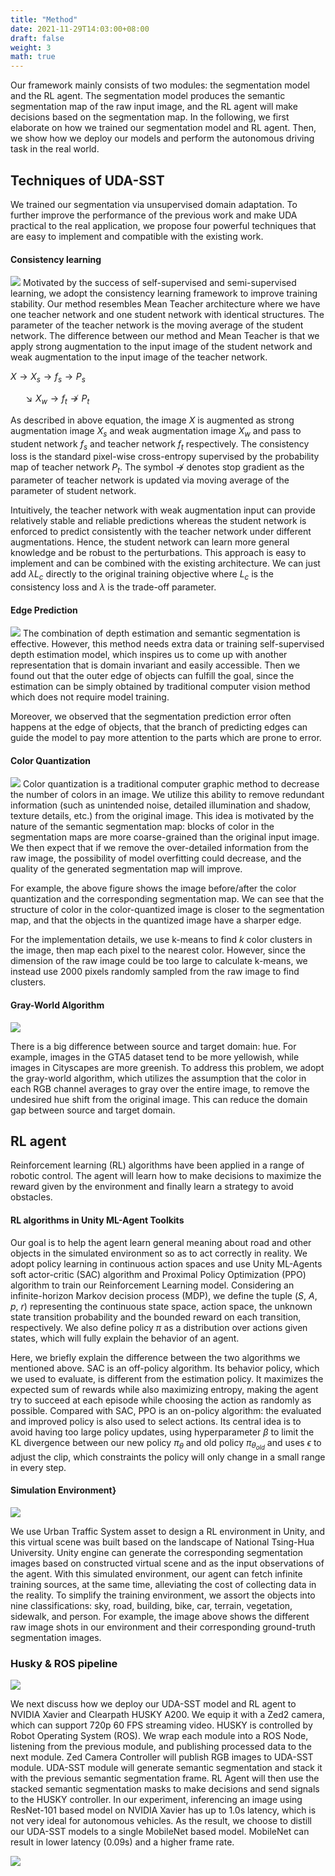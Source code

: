 ```yaml
---
title: "Method"
date: 2021-11-29T14:03:00+08:00
draft: false
weight: 3
math: true
---
```


Our framework mainly consists of two modules: the segmentation model and the RL agent. The segmentation model produces the semantic segmentation map of the raw input image, and the RL agent will make decisions based on the segmentation map. In the following, we first elaborate on how we trained our segmentation model and RL agent. Then, we show how we deploy our models and perform the autonomous driving task in the real world.

## Techniques of UDA-SST
We trained our segmentation via unsupervised domain adaptation. To further improve the performance of the previous work and make UDA practical to the real application, we propose four powerful techniques that are easy to implement and compatible with the existing work.

#### Consistency learning
![](../../images/corda_edge.png)
Motivated by the success of self-supervised and semi-supervised learning, we adopt the consistency learning framework to improve training stability. Our method resembles Mean Teacher architecture where we have one teacher network and one student network with identical structures. The parameter of the teacher network is the moving average of the student network. The difference between our method and Mean Teacher is that we apply strong augmentation to the input image of the student network and weak augmentation to the input image of the teacher network.

$X \rightarrow X_{s} \rightarrow f_{s} \rightarrow P_{s}$

$\ \ \ \ \ \searrow X_{w} \rightarrow f_{t} \nrightarrow P_{t}$

As described in above equation, the image $X$ is augmented as strong augmentation image $X_s$ and weak augmentation image $X_w$ and pass to student network $f_s$ and teacher network $f_t$ respectively. The consistency loss is the standard pixel-wise cross-entropy supervised by the probability map of teacher network $P_t$. The symbol $\nrightarrow$ denotes stop gradient as the parameter of teacher network is updated via moving average of the parameter of student network.

Intuitively, the teacher network with weak augmentation input can provide relatively stable and reliable predictions whereas the student network is enforced to predict consistently with the teacher network under different augmentations. Hence, the student network can learn more general knowledge and be robust to the perturbations. This approach is easy to implement and can be combined with the existing architecture. We can just add $\lambda L_{c}$ directly to the original training objective where $L_{c}$ is the consistency loss and $\lambda$ is the trade-off parameter.

#### Edge Prediction
![](../../images/edge.png)
The combination of depth estimation and semantic segmentation is effective. However, this method needs extra data or training self-supervised depth estimation model, which inspires us to come up with another representation that is domain invariant and easily accessible. Then we found out that the outer edge of objects can fulfill the goal, since the estimation can be simply obtained by traditional computer vision method which does not require model training.

Moreover, we observed that the segmentation prediction error often happens at the edge of objects, that the branch of predicting edges can guide the model to pay more attention to the parts which are prone to error.

#### Color Quantization
![](../../images/cq.png)
Color quantization is a traditional computer graphic method to decrease the number of colors in an image. We utilize this ability to remove redundant information (such as unintended noise, detailed illumination and shadow, texture details, etc.) from the original image. This idea is motivated by the nature of the semantic segmentation map: blocks of color in the segmentation maps are more coarse-grained than the original input image. We then expect that if we remove the over-detailed information from the raw image, the possibility of model overfitting could decrease, and the quality of the generated segmentation map will improve.

For example, the above figure shows the image before/after the color quantization and the corresponding segmentation map. We can see that the structure of color in the color-quantized image is closer to the segmentation map, and that the objects in the quantized image have a sharper edge.

For the implementation details, we use k-means to find $k$ color clusters in the image, then map each pixel to the nearest color. However, since the dimension of the raw image could be too large to calculate k-means, we instead use 2000 pixels randomly sampled from the raw image to find clusters.

#### Gray-World Algorithm
![](../../images/gw.png)

There is a big difference between source and target domain: hue. For example, images in the GTA5 dataset tend to be more yellowish, while images in Cityscapes are more greenish. To address this problem, we adopt the gray-world algorithm, which utilizes the assumption that the color in each RGB channel averages to gray over the entire image, to remove the undesired hue shift from the original image. This can reduce the domain gap between source and target domain.

## RL agent
Reinforcement learning (RL) algorithms have been applied in a range of robotic control. The agent will learn how to make decisions to maximize the reward given by the environment and finally learn a strategy to avoid obstacles.

#### RL algorithms in Unity ML-Agent Toolkits
Our goal is to help the agent learn general meaning about road and other objects in the simulated environment so as to act correctly in reality. We adopt policy learning in continuous action spaces and use Unity ML-Agents soft actor-critic (SAC) algorithm and Proximal Policy Optimization (PPO) algorithm to train our Reinforcement Learning model. Considering an infinite-horizon Markov decision process (MDP), we define the tuple ($S$, $A$, $p$, $r$) representing the continuous state space, action space, the unknown state transition probability and the bounded reward on each transition, respectively. We also define policy $\pi$ as a distribution over actions given states, which will fully explain the behavior of an agent.

Here, we briefly explain the difference between the two algorithms we mentioned above. SAC is an off-policy algorithm. Its behavior policy, which we used to evaluate, is different from the estimation policy. It maximizes the expected sum of rewards while also maximizing entropy, making the agent try to succeed at each episode while choosing the action as randomly as possible. Compared with SAC, PPO is an on-policy algorithm: the evaluated and improved policy is also used to select actions. Its central idea is to avoid having too large policy updates, using hyperparameter $\beta$ to limit the KL divergence between our new policy $\pi_{\theta}$ and old policy $\pi_{\theta_{old}}$ and uses $\epsilon$ to adjust the clip, which constraints the policy will only change in a small range in every step.

#### Simulation Environment}
![](../../images/simseg.png)

We use Urban Traffic System asset to design a RL environment in Unity, and this virtual scene was built based on the landscape of National Tsing-Hua University. Unity engine can generate the corresponding segmentation images based on constructed virtual scene and as the input observations of the agent. With this simulated environment, our agent can fetch infinite training sources,  at the same time, alleviating the cost of collecting data in the reality. To simplify the training environment, we assort the objects into nine classifications: sky, road, building, bike, car, terrain, vegetation, sidewalk, and person. For example, the image above shows the different raw image shots in our environment and their corresponding ground-truth segmentation images.

### Husky & ROS pipeline
![](../../images/husky_pipline.png)

We next discuss how we deploy our UDA-SST model and RL agent to NVIDIA Xavier and Clearpath HUSKY A200. We equip it with a Zed2 camera, which can support 720p 60 FPS streaming video. HUSKY is controlled by Robot Operating System (ROS). We wrap each module into a ROS Node, listening from the previous module, and publishing processed data to the next module. Zed Camera Controller will publish RGB images to UDA-SST module. UDA-SST module will generate semantic segmentation and stack it with the previous semantic segmentation frame. RL Agent will then use the stacked semantic segmentation masks to make decisions and send signals to the HUSKY controller. In our experiment, inferencing an image using ResNet-101 based model on NVIDIA Xavier has up to 1.0s latency, which is not very ideal for autonomous vehicles. As the result, we choose to distill our UDA-SST models to a single MobileNet based model. MobileNet can result in lower latency (0.09s) and a higher frame rate.

![](../../images/husky.jpg)